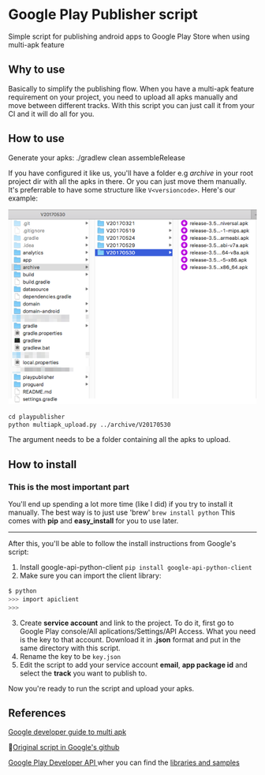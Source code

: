 # Google Play Publisher script
Simple script for publishing android apps to Google Play Store when using multi-apk feature

## Why to use
Basically to simplify the publishing flow. When you have a multi-apk feature requirement on your project, you need to upload all apks manually and move between different tracks. With this script you can just call it from your CI and it will do all for you.

## How to use
Generate your apks:
./gradlew clean assembleRelease

If you have configured it like us, you'll have a folder e.g *archive* in your root project dir with all the apks in there. Or you can just move them manually. It's preferrable to have some structure like `V<versioncode>`. Here's our example:

![](imgs/dirs_example.png)

```
cd playpublisher
python multiapk_upload.py ../archive/V20170530
```

The argument needs to be a folder containing all the apks to upload. 

## How to install
### This is the most important part
You'll end up spending a lot more time (like I did) if you try to install it manually. 
The best way is to just use 'brew'
`brew install python`
This comes with **pip** and **easy_install** for you to use later. 

---

After this, you'll be able to follow the install instructions from Google's script:

1. Install google-api-python-client
`pip install google-api-python-client`
2. Make sure you can import the client library:

  ```bash
  $ python
  >>> import apiclient
  >>>
  ```

3. Create **service account** and link to the project. To do it, first go to Google Play console/All aplications/Settings/API Access. What you need is the key to that account. Download it in **.json** format and put in the same directory with this script. 
4. Rename the key to be `key.json`
5. Edit the script to add your service account **email**, **app package id** and select the **track** you want to publish to.

Now you're ready to run the script and upload your apks.

## References
[Google developer guide to multi apk](https://developer.android.com/google/play/publishing/multiple-apks.html)

[Original script in Google's github](https://github.com/googlesamples/android-play-publisher-api/tree/master/v2/python)

[Google Play Developer API
](https://developers.google.com/android-publisher/) wher you can find the [libraries and samples](https://developers.google.com/android-publisher/libraries)

